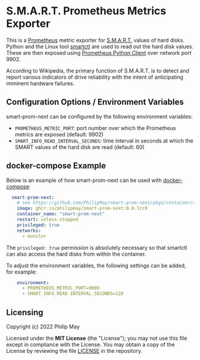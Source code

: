# S.M.A.R.T. Prometheus Metrics Exporter

This is a [Prometheus](https://prometheus.io/docs/introduction/overview/) metric exporter for
[S.M.A.R.T.](https://en.wikipedia.org/wiki/S.M.A.R.T.) values of hard disks.
Python and the Linux tool [smartctl](https://www.smartmontools.org/browser/trunk/smartmontools/smartctl.8.in)
are used to read out the hard disk values. These are then exposed using
[Prometheus Python Client](https://github.com/prometheus/client_python) over network port 9902.

According to Wikipedia, the primary function of S.M.A.R.T. is to detect and report various indicators of drive
reliability with the intent of anticipating imminent hardware failures.

## Configuration Options / Environment Variables

smart-prom-next can be configured by the following environment variables:

- `PROMETHEUS_METRIC_PORT`: port number over which the Prometheus metrics are exposed (default: 9902)
- `SMART_INFO_READ_INTERVAL_SECONDS`: time interval in seconds at which the SMART values of the hard disk are read
  (default: 60)

## docker-compose Example

Below is an example of how smart-prom-next can be used with [docker-compose](https://docs.docker.com/compose/):

```yaml
  smart-prom-next:
    # see https://github.com/PhilipMay/smart-prom-next/pkgs/container/smart-prom-next
    image: ghcr.io/philipmay/smart-prom-next:0.0.1rc9
    container_name: "smart-prom-next"
    restart: unless-stopped
    privileged: true
    networks:
      - monitor
```

The `privileged: true` permission is absolutely necessary so that smartctl can also access the hard disks from
within the container.

To adjust the environment variables, the following settings can be added, for example:

```yaml
    environment:
      - PROMETHEUS_METRIC_PORT=9009
      - SMART_INFO_READ_INTERVAL_SECONDS=120
```

## Licensing

Copyright (c) 2022 Philip May

Licensed under the **MIT License** (the "License"); you may not use this file except in compliance with the License.
You may obtain a copy of the License by reviewing the file
[LICENSE](https://github.com/PhilipMay/smart-prom-next/blob/main/LICENSE) in the repository.
